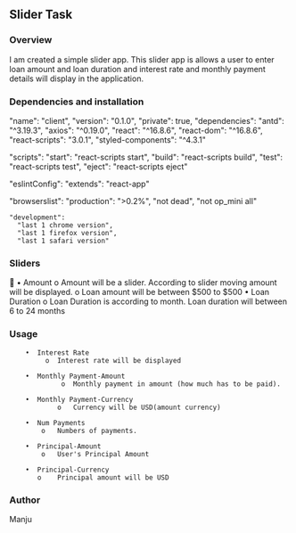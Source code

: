 ## Slider Task
### Overview
I am created a simple slider app. This slider app is allows a user to enter loan amount and loan duration 
and interest rate and monthly payment details will display in the application.

### Dependencies and installation


  "name": "client",
  "version": "0.1.0",
  "private": true,
  "dependencies": 
    "antd": "^3.19.3",
    "axios": "^0.19.0",
    "react": "^16.8.6",
    "react-dom": "^16.8.6",
    "react-scripts": "3.0.1",
    "styled-components": "^4.3.1"
  
  "scripts": 
    "start": "react-scripts start",
    "build": "react-scripts build",
    "test": "react-scripts test",
    "eject": "react-scripts eject"
  
  "eslintConfig": 
    "extends": "react-app"
  
  "browserslist": 
    "production": 
      ">0.2%",
      "not dead",
      "not op_mini all"
    
    "development": 
      "last 1 chrome version",
      "last 1 firefox version",
      "last 1 safari version"
    


### Sliders

•  Amount
	o  Amount will be a slider. According to slider moving amount will be displayed.
	o  Loan amount will be between $500 to $500
•  Loan Duration
	o  Loan Duration is according to month. Loan duration will between 6 to 24 months


### Usage 
		
		•  Interest Rate
		     o  Interest rate will be displayed

		•  Monthly Payment-Amount 
	    	     o  Monthly payment in amount (how much has to be paid).

		•  Monthly Payment-Currency
	    	    o	Currency will be USD(amount currency)

		•  Num Payments
		    o	Numbers of payments.

		•  Principal-Amount 
		    o	User's Principal Amount 

		•  Principal-Currency
		   o	Principal amount will be USD



### Author
Manju 
